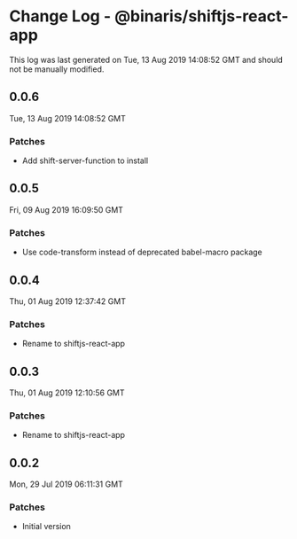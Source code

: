 # Change Log - @binaris/shiftjs-react-app

This log was last generated on Tue, 13 Aug 2019 14:08:52 GMT and should not be manually modified.

## 0.0.6
Tue, 13 Aug 2019 14:08:52 GMT

### Patches

- Add shift-server-function to install

## 0.0.5
Fri, 09 Aug 2019 16:09:50 GMT

### Patches

- Use code-transform instead of deprecated babel-macro package

## 0.0.4
Thu, 01 Aug 2019 12:37:42 GMT

### Patches

- Rename to shiftjs-react-app

## 0.0.3
Thu, 01 Aug 2019 12:10:56 GMT

### Patches

- Rename to shiftjs-react-app

## 0.0.2
Mon, 29 Jul 2019 06:11:31 GMT

### Patches

- Initial version

